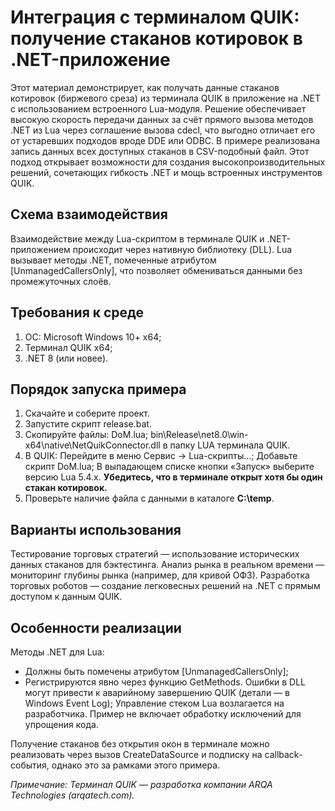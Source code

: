 # Интеграция с терминалом QUIK: получение стаканов котировок в .NET-приложение

Этот материал демонстрирует, как получать данные стаканов котировок (биржевого среза) из терминала QUIK в приложение на .NET с использованием встроенного Lua-модуля. Решение обеспечивает высокую скорость передачи данных за счёт прямого вызова методов .NET из Lua через соглашение вызова cdecl, что выгодно отличает его от устаревших подходов вроде DDE или ODBC. В примере реализована запись данных всех доступных стаканов в CSV-подобный файл. Этот подход открывает возможности для создания высокопроизводительных решений, сочетающих гибкость .NET и мощь встроенных инструментов QUIK. 

## Схема взаимодействия
Взаимодействие между Lua-скриптом в терминале QUIK и .NET-приложением происходит через нативную библиотеку (DLL). Lua вызывает методы .NET, помеченные атрибутом [UnmanagedCallersOnly], что позволяет обмениваться данными без промежуточных слоёв.


## Требования к среде
1. ОС: Microsoft Windows 10+ x64;
2. Терминал QUIK x64;
3. .NET 8 (или новее).

## Порядок запуска примера
1. Скачайте и соберите проект.
2. Запустите скрипт release.bat.
3. Скопируйте файлы:
   DoM.lua;
   bin\Release\net8.0\win-x64\native\NetQuikConnector.dll
   в папку LUA терминала QUIK.
4. В QUIK:
   Перейдите в меню Сервис → Lua-скрипты...;
   Добавьте скрипт DoM.lua;
   В выпадающем списке кнопки «Запуск» выберите версию Lua 5.4.x.
   **Убедитесь, что в терминале открыт хотя бы один стакан котировок.**
5. Проверьте наличие файла с данными в каталоге **C:\temp**.

## Варианты использования
Тестирование торговых стратегий — использование исторических данных стаканов для бэктестинга.
Анализ рынка в реальном времени — мониторинг глубины рынка (например, для кривой ОФЗ).
Разработка торговых роботов — создание легковесных решений на .NET с прямым доступом к данным QUIK.

## Особенности реализации
Методы .NET для Lua:
 - Должны быть помечены атрибутом [UnmanagedCallersOnly];
 - Регистрируются явно через функцию GetMethods.
Ошибки в DLL могут привести к аварийному завершению QUIK (детали — в Windows Event Log);
Управление стеком Lua возлагается на разработчика.
Пример не включает обработку исключений для упрощения кода.

Получение стаканов без открытия окон в терминале можно реализовать через вызов CreateDataSource и подписку на callback-события, однако это за рамками этого примера.

*Примечание: Терминал QUIK — разработка компании ARQA Technologies (arqatech.com).*


